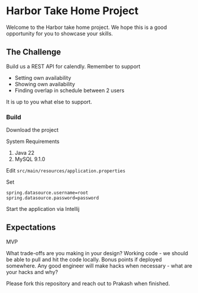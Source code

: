 # Harbor Take Home Project

Welcome to the Harbor take home project. We hope this is a good opportunity for you to showcase your skills.

## The Challenge

Build us a REST API for calendly. Remember to support

- Setting own availability
- Showing own availability
- Finding overlap in schedule between 2 users

It is up to you what else to support.

### Build

Download the project

System Requirements
1. Java 22
2. MySQL 9.1.0

Edit `src/main/resources/application.properties`

Set
```
spring.datasource.username=root
spring.datasource.password=password
```

Start the application via Intellij 






## Expectations

MVP



What trade-offs are you making in your design?
Working code - we should be able to pull and hit the code locally. Bonus points if deployed somewhere.
Any good engineer will make hacks when necessary - what are your hacks and why?

Please fork this repository and reach out to Prakash when finished.
